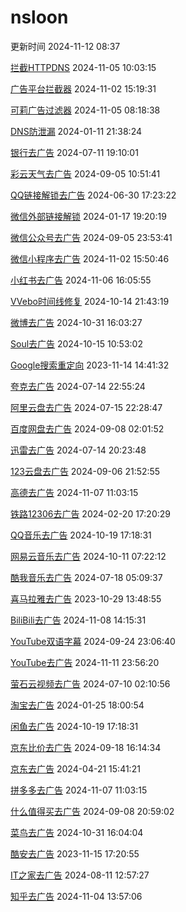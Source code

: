 # nsloon

更新时间 2024-11-12 08:37

[拦截HTTPDNS](https://kelee.one/Tool/Loon/Plugin/Block_HTTPDNS.plugin) 2024-11-05 10:03:15

[广告平台拦截器](https://kelee.one/Tool/Loon/Plugin/BlockAdvertisers.plugin) 2024-11-02 15:19:31

[可莉广告过滤器](https://kelee.one/Tool/Loon/Plugin/Remove_ads_by_keli.plugin) 2024-11-05 08:18:38

[DNS防泄漏](https://kelee.one/Tool/Loon/Plugin/Prevent_DNS_Leaks.plugin) 2024-01-11 21:38:24

[银行去广告](https://kelee.one/Tool/Loon/Plugin/Bank_remove_ads.plugin) 2024-07-11 19:10:01

[彩云天气去广告](https://kelee.one/Tool/Loon/Plugin/ColorfulClouds_remove_ads.plugin) 2024-09-05 10:51:41

[QQ链接解锁去广告](https://kelee.one/Tool/Loon/Plugin/QQ_Redirect.plugin) 2024-06-30 17:23:22

[微信外部链接解锁](https://kelee.one/Tool/Loon/Plugin/Weixin_external_links_unlock.plugin) 2024-01-17 19:20:19

[微信公众号去广告](https://kelee.one/Tool/Loon/Plugin/Weixin_Official_Accounts_remove_ads.plugin) 2024-09-05 23:53:41

[微信小程序去广告](https://kelee.one/Tool/Loon/Plugin/WexinMiniPrograms_Remove_ads.plugin) 2024-11-02 15:50:46

[小红书去广告](https://kelee.one/Tool/Loon/Plugin/RedPaper_remove_ads.plugin) 2024-11-06 16:05:55

[VVebo时间线修复](https://kelee.one/Tool/Loon/Plugin/VVebo_repair.plugin) 2024-10-14 21:43:19

[微博去广告](https://kelee.one/Tool/Loon/Plugin/Weibo_remove_ads.plugin)  2024-10-31 16:03:27

[Soul去广告](https://kelee.one/Tool/Loon/Plugin/Soul_remove_ads.plugin) 2024-10-15 10:53:02

[Google搜索重定向](https://kelee.one/Tool/Loon/Plugin/Google.plugin) 2023-11-14 14:41:32

[夸克去广告](https://kelee.one/Tool/Loon/Plugin/QuarkBrowser_remove_ads.plugin) 2024-07-14 22:55:24

[阿里云盘去广告](https://kelee.one/Tool/Loon/Plugin/AliYunDrive_remove_ads.plugin) 2024-07-15 22:28:47

[百度网盘去广告](https://kelee.one/Tool/Loon/Plugin/BaiduNetDisk_remove_ads.plugin) 2024-09-08 02:01:52

[迅雷去广告](https://kelee.one/Tool/Loon/Plugin/XunLei_remove_ads.plugin) 2024-07-14 20:23:48

[123云盘去广告](https://kelee.one/Tool/Loon/Plugin/123NetWorkDisk_remove_ads.plugin) 2024-09-06 21:52:55

[高德去广告](https://kelee.one/Tool/Loon/Plugin/Amap_remove_ads.plugin) 2024-11-07 11:03:15

[铁路12306去广告](https://kelee.one/Tool/Loon/Plugin/12306_remove_ads.plugin) 2024-02-20 17:20:29

[QQ音乐去广告](https://kelee.one/Tool/Loon/Plugin/QQMusic_remove_ads.plugin) 2024-10-19 17:18:31

[网易云音乐去广告](https://kelee.one/Tool/Loon/Plugin/NeteaseCloudMusic_remove_ads.plugin) 2024-10-11 07:22:12

[酷我音乐去广告](https://kelee.one/Tool/Loon/Plugin/Kuwo_remove_ads.plugin) 2024-07-18 05:09:37

[喜马拉雅去广告](https://kelee.one/Tool/Loon/Plugin/Himalaya_remove_ads.plugin) 2023-10-29 13:48:55

[BiliBili去广告](https://kelee.one/Tool/Loon/Plugin/Bilibili_remove_ads.plugin) 2024-11-08 14:15:31

[YouTube双语字幕](https://kelee.one/Tool/Loon/Plugin/YouTubeSubtitlesTranslation.plugin) 2024-09-24 23:06:40

[YouTube去广告](https://kelee.one/Tool/Loon/Plugin/YouTube_remove_ads.plugin) 2024-11-11 23:56:20

[萤石云视频去广告](https://kelee.one/Tool/Loon/Plugin/VideoGo_remove_ads.plugin) 2024-07-10 02:10:56

[淘宝去广告](https://kelee.one/Tool/Loon/Plugin/Taobao_remove_ads.plugin) 2024-01-25 18:00:54

[闲鱼去广告](https://kelee.one/Tool/Loon/Plugin/FleaMarket_remove_ads.plugin) 2024-10-19 17:18:31

[京东比价去广告](https://kelee.one/Tool/Loon/Plugin/JD_Price.plugin) 2024-09-18 16:14:34

[京东去广告](https://kelee.one/Tool/Loon/Plugin/JD_remove_ads.plugin) 2024-04-21 15:41:21

[拼多多去广告](https://kelee.one/Tool/Loon/Plugin/PinDuoDuo_remove_ads.plugin) 2024-11-07 11:03:15

[什么值得买去广告](https://kelee.one/Tool/Loon/Plugin/smzdm_remove_ads.plugin) 2024-09-08 20:59:02

[菜鸟去广告](https://kelee.one/Tool/Loon/Plugin/Cainiao_remove_ads.plugin) 2024-10-31 16:04:04

[酷安去广告](https://kelee.one/Tool/Loon/Plugin/CoolApk_remove_ads.plugin) 2023-11-15 17:20:55

[IT之家去广告](https://kelee.one/Tool/Loon/Plugin/IThome_remove_ads.plugin) 2024-08-11 12:57:27

[知乎去广告](https://kelee.one/Tool/Loon/Plugin/Zhihu_remove_ads.plugin) 2024-11-04 13:57:06
